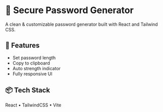# 🔐 Secure Password Generator
A clean & customizable password generator built with React and Tailwind CSS.

## 🚀 Features
- Set password length
- Copy to clipboard
- Auto strength indicator
- Fully responsive UI

## 📦 Tech Stack
React • TailwindCSS • Vite
